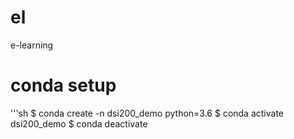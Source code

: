 # el
e-learning

# conda setup

'''sh
$ conda create -n dsi200_demo python=3.6
$ conda activate dsi200_demo
$ conda deactivate
